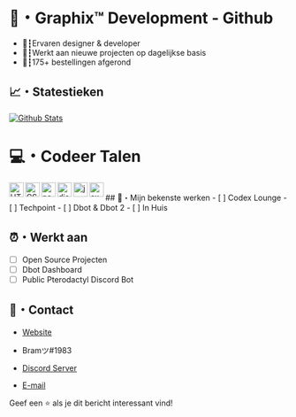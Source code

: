 # 📌・Graphix™ Development - Github

- 👔┇Ervaren designer & developer 
- 📆┇Werkt aan nieuwe projecten op dagelijkse basis
- 🛒┇175+ bestellingen afgerond

## 📈・Statestieken

<p align="left">
    <a href="https://github.com/GraphixDevelopment?tab=repositories" title="Profile">
        <img src="https://github-readme-stats.vercel.app/api?username=GraphixDevelopment&show_icons=true&theme=graywhite&border_color=aaa&custom_title=My%20GitHub%20Stats&border_radius=25" alt="Github Stats" />
    </a>

</p>

# 💻・Codeer Talen 

<img align="left" alt="HTML" width="26px" src="https://upload.wikimedia.org/wikipedia/commons/thumb/3/38/HTML5_Badge.svg/600px-HTML5_Badge.svg.png" />
<img align="left" alt="CSS" width="26px" src="https://www.pngkey.com/png/full/347-3470911_css3-html-css-js-logo-white.png" />
<img align="left" alt="node.js" width="26px" src="https://i.imgur.com/tYLFZBh.png" /> 
<img align="left" alt="discord.js" width="26px" src="https://i.imgur.com/SI1DZf3.png" />
<img align="left" alt="js" width="26px" src="https://i.imgur.com/3u1wzwE.png" />
<img align="left" alt="express" width="26px" src="https://upload.wikimedia.org/wikipedia/commons/thumb/d/d9/Node.js_logo.svg/1280px-Node.js_logo.svg.png" />

<br>
## 🤖・Mijn bekenste werken
- [ ] Codex Lounge
- [ ] Techpoint 
- [ ] Dbot & Dbot 2 
- [ ] In Huis

## ⏰・Werkt aan

- [ ] Open Source Projecten
- [ ] Dbot Dashboard
- [ ] Public Pterodactyl Discord Bot

## 💼・Contact

- [Website](https://graphix-development.nl/ "Website")

- Bramツ#1983

- [Discord Server](https://discord.graphix-development.nl/ "Discord Server")

- [E-mail](mailto:info@graphix-development.nl?subject=Hallo "Hallo!")

Geef een ⭐️ als je dit bericht interessant vind!

